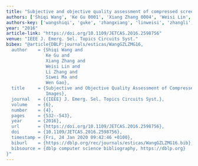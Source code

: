 ```yaml
---
title: "Subjective and objective quality assessment of compressed screen content images"
authors: ['Shiqi Wang', 'Ke Gu 0001', 'Xiang Zhang 0004', 'Weisi Lin', 'Li Zhang 0006', 'Siwei Ma', 'Wen Gao 0001']
authors-key: ['wangshiqi', 'guke', 'zhangxiang', 'linweisi', 'zhangli', 'masiwei', 'gaowen']
year: "2016"
article-link: "https://doi.org/10.1109/JETCAS.2016.2598756"
venue: "IEEE J. Emerg. Sel. Topics Circuits Syst."
bibex: "@article{DBLP:journals/esticas/WangGZLZMG16,
  author    = {Shiqi Wang and
               Ke Gu and
               Xiang Zhang and
               Weisi Lin and
               Li Zhang and
               Siwei Ma and
               Wen Gao},
  title     = {Subjective and Objective Quality Assessment of Compressed Screen Content
               Images},
  journal   = {{IEEE} J. Emerg. Sel. Topics Circuits Syst.},
  volume    = {6},
  number    = {4},
  pages     = {532--543},
  year      = {2016},
  url       = {https://doi.org/10.1109/JETCAS.2016.2598756},
  doi       = {10.1109/JETCAS.2016.2598756},
  timestamp = {Fri, 24 Jan 2020 09:42:46 +0100},
  biburl    = {https://dblp.org/rec/journals/esticas/WangGZLZMG16.bib},
  bibsource = {dblp computer science bibliography, https://dblp.org}
}"
---
```

